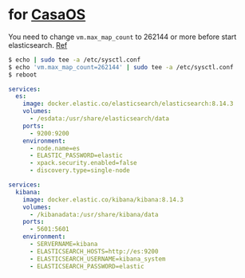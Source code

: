 # for [CasaOS](http://casaos.io)

You need to change `vm.max_map_count` to 262144 or more before start elasticsearch. [Ref](https://www.elastic.co/guide/en/elasticsearch/reference/8.15/_maximum_map_count_check.html)

```bash
$ echo | sudo tee -a /etc/sysctl.conf
$ echo 'vm.max_map_count=262144' | sudo tee -a /etc/sysctl.conf
$ reboot
```

```yaml
services:
  es:
    image: docker.elastic.co/elasticsearch/elasticsearch:8.14.3
    volumes:
      - /esdata:/usr/share/elasticsearch/data
    ports:
      - 9200:9200
    environment:
      - node.name=es
      - ELASTIC_PASSWORD=elastic
      - xpack.security.enabled=false
      - discovery.type=single-node
```

```yaml
services:
  kibana:
    image: docker.elastic.co/kibana/kibana:8.14.3
    volumes:
      - /kibanadata:/usr/share/kibana/data
    ports:
      - 5601:5601
    environment:
      - SERVERNAME=kibana
      - ELASTICSEARCH_HOSTS=http://es:9200
      - ELASTICSEARCH_USERNAME=kibana_system
      - ELASTICSEARCH_PASSWORD=elastic
```

